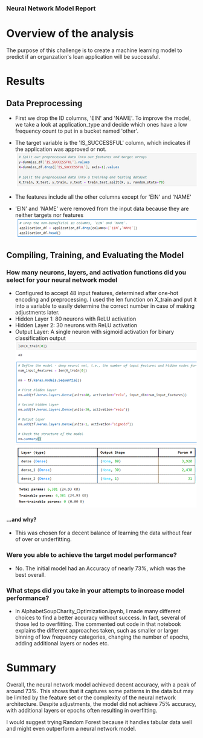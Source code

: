 ### Neural Network Model Report

# Overview of the analysis
The purpose of this challenge is to create a machine learning model to predict if an organzation's loan application will be successful.

# Results

## Data Preprocessing
- First we drop the ID columns, 'EIN' and 'NAME'. To improve the model, we take a look at application_type and decide which ones have a low frequency
count to put in a bucket named 'other'.

- The target variable is the 'IS_SUCCESSFUL' column, which indicates if the application was approved or not.
![Deep Learning 2](Images/deep-learning02.png)
- The features include all the other columns except for 'EIN' and 'NAME'
- 'EIN' and 'NAME' were removed from the input data because they are neither targets nor features
![Deep Learning 1](Images/deep-learning01.png)


## Compiling, Training, and Evaluating the Model

### How many neurons, layers, and activation functions did you select for your neural network model
- Configured to accept 48 input features, determined after one-hot encoding and preprocessing. I used the len function on X_train and put it into a variable to easily determine the correct number in case of making adjustments later.
- Hidden Layer 1: 80 neurons with ReLU activation
- Hidden Layer 2: 30 neurons with ReLU activation
- Output Layer: A single neuron with sigmoid activation for binary classification output
![Deep Learning 3](Images/deep-learning03.png)
![Deep Learning 4](Images/deep-learning04.png)

#### ...and why?
- This was chosen for a decent balance of learning the data without fear of over or underfitting.

### Were you able to achieve the target model performance?
- No. The initial model had an Accuracy of nearly 73%, which was the best overall.

### What steps did you take in your attempts to increase model performance?
- In AlphabetSoupCharity_Optimization.ipynb, I made many different choices to find
a better accuracy without success. In fact, several of those led to overfitting. The commented out code in that notebook explains the different approaches taken,
such as smaller or larger binning of low frequency categories, changing the number of epochs, adding additional layers or nodes etc.


# Summary
Overall, the neural network model achieved decent accuracy, with a peak of around 73%. This shows that it captures some patterns in the data but may be limited
by the feature set or the complexity of the neural network architecture. Despite adjustments, the model did not achieve 75% accuracy, with additional
layers or epochs often resulting in overfitting.

I would suggest trying Random Forest because it handles tabular data well and might even outperform a neural network model.
